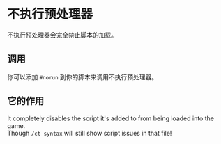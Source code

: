 # 不执行预处理器

不执行预处理器会完全禁止脚本的加载。

## 调用
你可以添加 `#norun` 到你的脚本来调用不执行预处理器。

## 它的作用
It completely disables the script it's added to from being loaded into the game.  
Though `/ct syntax` will still show script issues in that file!